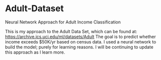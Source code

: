 # Adult-Dataset
Neural Network Approach for Adult Income Classification 

This is my approach to the Adult Data Set, which can be found at: https://archive.ics.uci.edu/ml/datasets/Adult
The goal is to predict whether income exceeds $50K/yr based on census data. I used a neural network to build the model; purely for learning reasons. I will be continuing to update this approach as I learn more.
